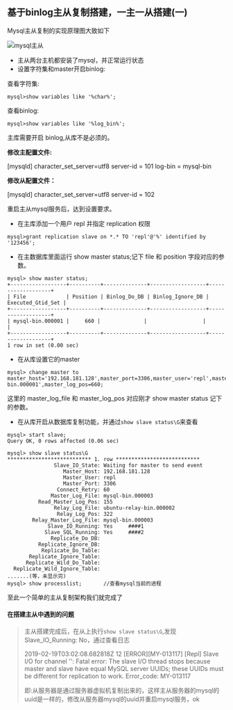 ## 基于binlog主从复制搭建，一主一从搭建(一)

Mysql主从复制的实现原理图大致如下 

![mysql主从](D:\github_projects\mysql笔记\pics\mysql主从.jpg)





- 主从两台主机都安装了mysql，并正常运行状态
- 设置字符集和master开启binlog:

查看字符集:

```mysql>show variables like '%char%';```

查看binlog:

```mysql>show variables like '%log_bin%';```

主库需要开启 binlog,从库不是必须的。 



**修改主配置文件:**

[mysqld]
character_set_server=utf8
server-id = 101
log-bin = mysql-bin

**修改从配置文件：**

[mysqld]
character_set_server=utf8
server-id = 102



重启主从mysql服务后，达到设置要求。



- 在主库添加一个用户 repl 并指定 replication 权限 

```mysql>grant replication slave on *.* TO 'repl'@'%' identified by '123456';```



- 在主数据库里面运行 show master status;记下 file 和 position 字段对应的参数。 

``````mysql
mysql> show master status;
+------------------+----------+--------------+------------------+-------------------+
| File             | Position | Binlog_Do_DB | Binlog_Ignore_DB | Executed_Gtid_Set |
+------------------+----------+--------------+------------------+-------------------+
| mysql-bin.000001 |     660 |              |                  |                   |
+------------------+----------+--------------+------------------+-------------------+
1 row in set (0.00 sec)
``````



- 在从库设置它的master

```mysql
mysql> change master to master_host='192.168.181.128',master_port=3306,master_user='repl',master_password='123456',master_log_file='mysql-bin.000001',master_log_pos=660;
```

这里的 master_log_file 和 master_log_pos 对应刚才 show master status 记下的参数。 



- 在从库开启从数据库复制功能，并通过```show slave status\G```来查看

```mysql
mysql> start slave;
Query OK, 0 rows affected (0.06 sec)

mysql> show slave status\G
*************************** 1. row ***************************
               Slave_IO_State: Waiting for master to send event
                  Master_Host: 192.168.181.128
                  Master_User: repl
                  Master_Port: 3306
                Connect_Retry: 60
              Master_Log_File: mysql-bin.000003
          Read_Master_Log_Pos: 155
               Relay_Log_File: ubuntu-relay-bin.000002
                Relay_Log_Pos: 322
        Relay_Master_Log_File: mysql-bin.000003
             Slave_IO_Running: Yes     ####1
            Slave_SQL_Running: Yes     ####2
              Replicate_Do_DB: 
          Replicate_Ignore_DB: 
           Replicate_Do_Table: 
       Replicate_Ignore_Table: 
      Replicate_Wild_Do_Table: 
  Replicate_Wild_Ignore_Table: 
.......(等，未显示完)
mysql> show processlist;       //查看mysql当前的进程
```

至此一个简单的主从复制架构我们就完成了 



#### 在搭建主从中遇到的问题

> 主从搭建完成后，在从上执行```show slave status\G```,发现Slave_IO_Running: No，通过查看日志
>
> 2019-02-19T03:02:08.682818Z 12 [ERROR][MY-013117] [Repl] Slave I/O for channel '': Fatal error: The slave I/O thread stops because master and slave have equal MySQL server UUIDs; these UUIDs must be different for replication to work. Error_code: MY-013117
>
> 即:从服务器是通过服务器虚拟机复制出来的，这样主从服务器的mysql的uuid是一样的，修改从服务器mysql的uuid并重启mysql服务，ok





